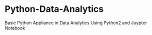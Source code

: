 # Python-Data-Analytics
Basic Python Appliance in Data Analytics
Using Python2 and Juypter Notebook
